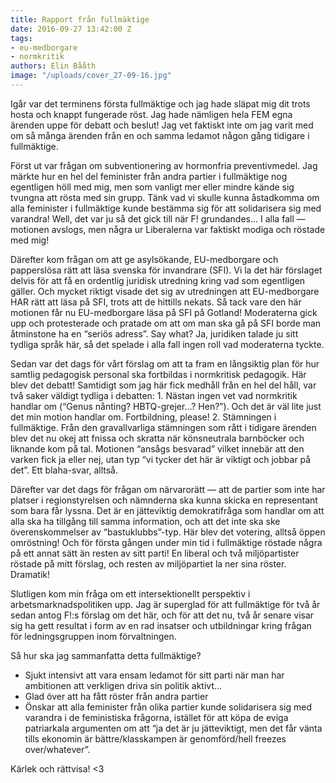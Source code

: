 ```yaml
---
title: Rapport från fullmäktige
date: 2016-09-27 13:42:00 Z
tags:
- eu-medborgare
- normkritik
authors: Elin Bååth
image: "/uploads/cover_27-09-16.jpg"
---
```


Igår var det terminens första fullmäktige och jag hade släpat mig dit trots hosta och knappt fungerade röst. Jag hade nämligen hela FEM egna ärenden uppe för debatt och beslut! Jag vet faktiskt inte om jag varit med om så många ärenden från en och samma ledamot någon gång tidigare i fullmäktige.

Först ut var frågan om subventionering av hormonfria preventivmedel. Jag märkte hur en hel del feminister från andra partier i fullmäktige nog egentligen höll med mig, men som vanligt mer eller mindre kände sig tvungna att rösta med sin grupp. Tänk vad vi skulle kunna åstadkomma om alla feminister i fullmäktige kunde bestämma sig för att solidarisera sig med varandra! Well, det var ju så det gick till när F! grundandes… I alla fall — motionen avslogs, men några ur Liberalerna var faktiskt modiga och röstade med mig!

Därefter kom frågan om att ge asylsökande, EU-medborgare och papperslösa rätt att läsa svenska för invandrare (SFI). Vi la det här förslaget delvis för att få en ordentlig juridisk utredning kring vad som egentligen gäller. Och mycket riktigt visade det sig av utredningen att EU-medborgare HAR rätt att läsa på SFI, trots att de hittills nekats. Så tack vare den här motionen får nu EU-medborgare läsa på SFI på Gotland! Moderaterna gick upp och protesterade och pratade om att om man ska gå på SFI borde man åtminstone ha en “seriös adress”. Say what? Ja, juridiken talade ju sitt tydliga språk här, så det spelade i alla fall ingen roll vad moderaterna tyckte.

Sedan var det dags för vårt förslag om att ta fram en långsiktig plan för hur samtlig pedagogisk personal ska fortbildas i normkritisk pedagogik. Här blev det debatt! Samtidigt som jag här fick medhåll från en hel del håll, var två saker väldigt tydliga i debatten: 1. Nästan ingen vet vad normkritik handlar om (“Genus nånting? HBTQ-grejer…? Hen?”). Och det är väl lite just det min motion handlar om. Fortbildning, please! 2. Stämningen i fullmäktige. Från den gravallvarliga stämningen som rått i tidigare ärenden blev det nu okej att fnissa och skratta när könsneutrala barnböcker och liknande kom på tal. Motionen “ansågs besvarad” vilket innebär att den varken fick ja eller nej, utan typ “vi tycker det här är viktigt och jobbar på det”. Ett blaha-svar, alltså.

Därefter var det dags för frågan om närvarorätt — att de partier som inte har platser i regionstyrelsen och nämnderna ska kunna skicka en representant som bara får lyssna. Det är en jätteviktig demokratifråga som handlar om att alla ska ha tillgång till samma information, och att det inte ska ske överenskommelser av “bastuklubbs”-typ. Här blev det votering, alltså öppen omröstning! Och för första gången under min tid i fullmäktige röstade några på ett annat sätt än resten av sitt parti! En liberal och två miljöpartister röstade på mitt förslag, och resten av miljöpartiet la ner sina röster. Dramatik!

Slutligen kom min fråga om ett intersektionellt perspektiv i arbetsmarknadspolitiken upp. Jag är superglad för att fullmäktige för två år sedan antog F!:s förslag om det här, och för att det nu, två år senare visar sig ha gett resultat i form av en rad insatser och utbildningar kring frågan för ledningsgruppen inom förvaltningen.

Så hur ska jag sammanfatta detta fullmäktige?

* Sjukt intensivt att vara ensam ledamot för sitt parti när man har ambitionen att verkligen driva sin politik aktivt…
* Glad över att ha fått röster från andra partier
* Önskar att alla feminister från olika partier kunde solidarisera sig med varandra i de feministiska frågorna, istället för att köpa de eviga patriarkala argumenten om att “ja det är ju jätteviktigt, men det får vänta tills ekonomin är bättre/klasskampen är genomförd/hell freezes over/whatever”.

Kärlek och rättvisa! <3